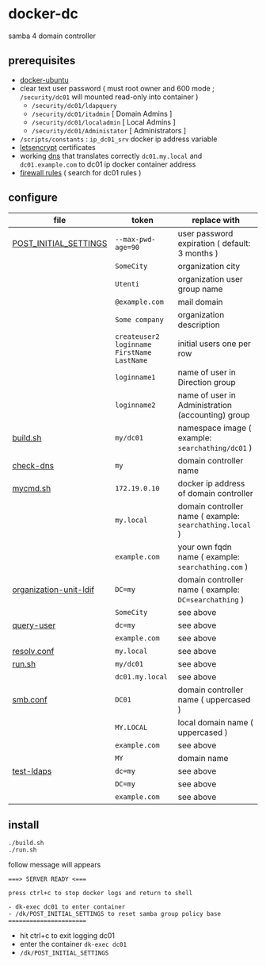 # docker-dc

samba 4 domain controller

## prerequisites

- [docker-ubuntu](https://github.com/devel0/docker-ubuntu)
- clear text user password ( must root owner and 600 mode ; `/security/dc01` will mounted read-only into container )
  - `/security/dc01/ldapquery`
  - `/security/dc01/itadmin` [ Domain Admins ]
  - `/security/dc01/localadmin` [ Local Admins ]
  - `/security/dc01/Administator` [ Administrators ]
- `/scripts/constants` : `ip_dc01_srv` docker ip address variable
- [letsencrypt](https://letsencrypt.org/) certificates
- working [dns](https://github.com/devel0/docker-dns-rpz) that translates correctly `dc01.my.local` and `dc01.example.com` to dc01 ip docker container address
- [firewall rules](https://github.com/devel0/linux-scripts-utils/blob/master/fw.sh) ( search for dc01 rules )

## configure

| file | token | replace with |
|---|---|---|
| [POST_INITIAL_SETTINGS](POST_INITIAL_SETTINGS) | `--max-pwd-age=90` | user password expiration ( default: 3 months ) |
| | `SomeCity` | organization city |
| | `Utenti` | organization user group name |
| | `@example.com` | mail domain |
| | `Some company` | organization description |
| | `createuser2 loginname FirstName LastName` | initial users one per row |
| | `loginname1` | name of user in Direction group |
| | `loginname2` | name of user in Administration (accounting) group |
| [build.sh](build.sh) | `my/dc01` | namespace image ( example: `searchathing/dc01` ) |
| [check-dns](check-dns) | `my` | domain controller name |
| [mycmd.sh](mycmd.sh) | `172.19.0.10` | docker ip address of domain controller |
| | `my.local` | domain controller name ( example: `searchathing.local` ) |
| | `example.com` | your own fqdn name ( example: `searchathing.com` ) |
| [organization-unit-ldif](organization-unit.ldif) | `DC=my` | domain controller name ( example: `DC=searchathing` ) |
| | `SomeCity` | see above |
| [query-user](query-user) | `dc=my` | see above |
| | `example.com` | see above |
| [resolv.conf](resolv.conf) | `my.local` | see above |
| [run.sh](run.sh) | `my/dc01` | see above |
| | `dc01.my.local` | see above |
| [smb.conf](smb.conf) | `DC01` | domain controller name ( uppercased ) |
| | `MY.LOCAL` | local domain name ( uppercased ) |
| | `example.com` | see above |
| | `MY` | domain name |
| [test-ldaps](test-ldaps) | `dc=my` | see above |
| | `DC=my` | see above |
| | `example.com` | see above |

## install

```
./build.sh
./run.sh
```

follow message will appears

```
===> SERVER READY <===

press ctrl+c to stop docker logs and return to shell

- dk-exec dc01 to enter container
- /dk/POST_INITIAL_SETTINGS to reset samba group policy base
======================
```

- hit ctrl+c to exit logging dc01
- enter the container `dk-exec dc01`
- `/dk/POST_INITIAL_SETTINGS`
